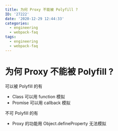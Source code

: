```yaml
---
title: 为何 Proxy 不能被 Polyfill ?
ID: '27222'
date: '2020-12-29 12:44:33'
categories:
  - engineering
  - webpack-faq
tags:
  - engineering
  - webpack-faq
---
```


# 为何 Proxy 不能被 Polyfill ?

可以被 Polyfill 的有

- Class 可以用 function 模拟
- Promise 可以用 callback 模拟

不可 Polyfill 的有

- Proxy 的功能用 Object.defineProperty 无法模拟
 
 
 
 
 
 
 
 
 
 
 
 
 
 
 
 
 
 
 
 
 
 
 
 
 
